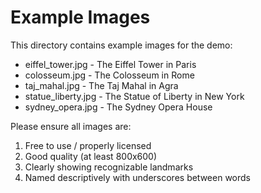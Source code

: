 # Example Images

This directory contains example images for the demo:

- eiffel_tower.jpg - The Eiffel Tower in Paris
- colosseum.jpg - The Colosseum in Rome
- taj_mahal.jpg - The Taj Mahal in Agra
- statue_liberty.jpg - The Statue of Liberty in New York
- sydney_opera.jpg - The Sydney Opera House

Please ensure all images are:
1. Free to use / properly licensed
2. Good quality (at least 800x600)
3. Clearly showing recognizable landmarks
4. Named descriptively with underscores between words 